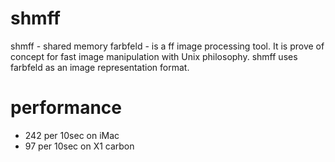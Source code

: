# shmff

shmff - shared memory farbfeld - is a ff image processing tool.  It is prove of
concept for fast image manipulation with Unix philosophy.  shmff uses farbfeld
as an image representation format.

# performance

 * 242 per 10sec on iMac
 *  97 per 10sec on X1 carbon
